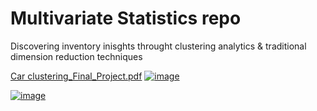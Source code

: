# Multivariate Statistics repo
Discovering inventory inisghts throught clustering analytics & traditional dimension reduction techniques 

[Car clustering_Final_Project.pdf](https://github.com/miguelzpresa/stats-H/blob/123cc411721517588fa660a8fcb90f079c350cac/cars%20clustering%20(1).pdf)
[![image](https://github.com/user-attachments/assets/bd4bc339-2266-4c21-8d76-d8bd39dcd68b)
](https://github.com/miguelzpresa/stats-H/blob/123cc411721517588fa660a8fcb90f079c350cac/cars%20clustering%20(1).pdf)  

[![image](https://github.com/user-attachments/assets/25389e08-84fd-4a3f-82eb-dd1f5de6ebb8)](https://github.com/miguelzpresa/stats-H/blob/123cc411721517588fa660a8fcb90f079c350cac/cars%20clustering%20(1).pdf) 
